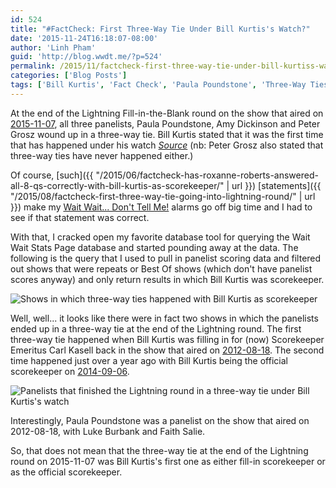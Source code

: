 ```yaml
---
id: 524
title: "#FactCheck: First Three-Way Tie Under Bill Kurtis's Watch?"
date: '2015-11-24T16:18:07-08:00'
author: 'Linh Pham'
guid: 'http://blog.wwdt.me/?p=524'
permalink: /2015/11/factcheck-first-three-way-tie-under-bill-kurtiss-watch/
categories: ['Blog Posts']
tags: ['Bill Kurtis', 'Fact Check', 'Paula Poundstone', 'Three-Way Ties']
---
```


At the end of the Lightning Fill-in-the-Blank round on the show that aired on [2015-11-07](https://stats.wwdt.me/shows/2015/11/7), all three panelists, Paula Poundstone, Amy Dickinson and Peter Grosz wound up in a three-way tie. Bill Kurtis stated that it was the first time that has happened under his watch _[Source](http://www.npr.org/2015/11/07/455122786/lightning-fill-in-the-blank)_ (nb: Peter Grosz also stated that three-way ties have never happened either.)

Of course, [such]({{ "/2015/06/factcheck-has-roxanne-roberts-answered-all-8-qs-correctly-with-bill-kurtis-as-scorekeeper/" | url }}) [statements]({{ "/2015/08/factcheck-first-three-way-tie-going-into-lightning-round/" | url }}) make my [Wait Wait... Don't Tell Me!](http://waitwait.npr.org) alarms go off big time and I had to see if that statement was correct.

With that, I cracked open my favorite database tool for querying the Wait Wait Stats Page database and started pounding away at the data. The following is the query that I used to pull in panelist scoring data and filtered out shows that were repeats or Best Of shows (which don't have panelist scores anyway) and only return results in which Bill Kurtis was scorekeeper.

![Shows in which three-way ties happened with Bill Kurtis as scorekeeper](/images/2015/11/WWDTM-Three-Way-Ties-Bill-Kurtis-Shows.png)

Well, well... it looks like there were in fact two shows in which the panelists ended up in a three-way tie at the end of the Lightning round. The first three-way tie happened when Bill Kurtis was filling in for (now) Scorekeeper Emeritus Carl Kasell back in the show that aired on [2012-08-18](https://stats.wwdt.me/shows/2012/8/18). The second time happened just over a year ago with Bill Kurtis being the official scorekeeper on [2014-09-06](https://stats.wwdt.me/shows/2014/9/6).

![Panelists that finished the Lightning round in a three-way tie under Bill Kurtis's watch](/images/2015/11/WWDTM-Three-Way-Ties-Bill-Kurtis-Panelists.png)

Interestingly, Paula Poundstone was a panelist on the show that aired on 2012-08-18, with Luke Burbank and Faith Salie.

So, that does not mean that the three-way tie at the end of the Lightning round on 2015-11-07 was Bill Kurtis's first one as either fill-in scorekeeper or as the official scorekeeper.
